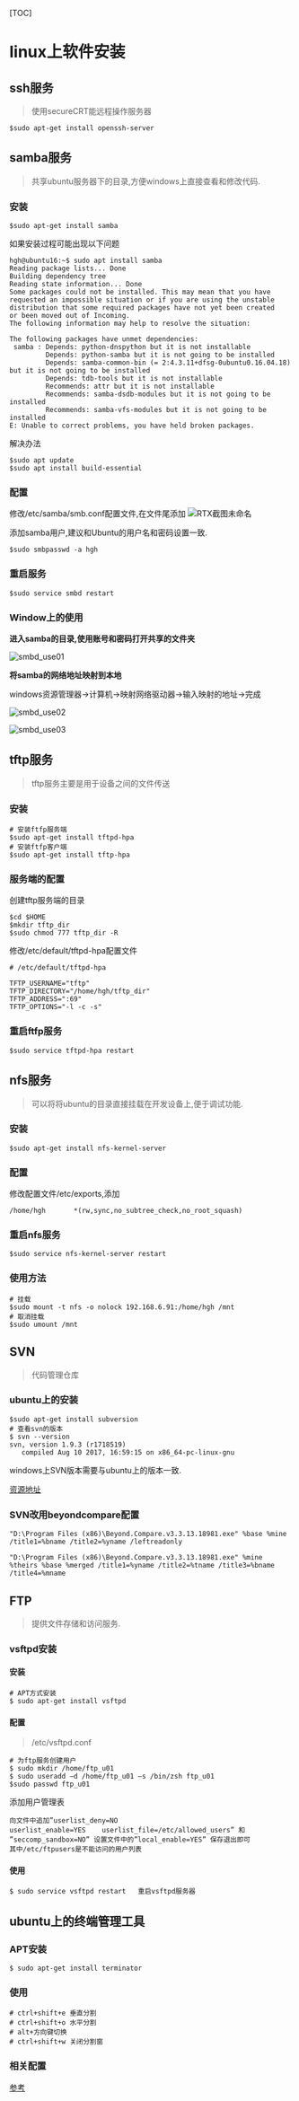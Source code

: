 [TOC]

# linux上软件安装

## ssh服务

> 使用secureCRT能远程操作服务器

```shell
$sudo apt-get install openssh-server
```

## samba服务

> 共享ubuntu服务器下的目录,方便windows上直接查看和修改代码.

### 安装

```shell
$sudo apt-get install samba
```

如果安装过程可能出现以下问题

```shell
hgh@ubuntu16:~$ sudo apt install samba
Reading package lists... Done
Building dependency tree       
Reading state information... Done
Some packages could not be installed. This may mean that you have
requested an impossible situation or if you are using the unstable
distribution that some required packages have not yet been created
or been moved out of Incoming.
The following information may help to resolve the situation:

The following packages have unmet dependencies:
 samba : Depends: python-dnspython but it is not installable
         Depends: python-samba but it is not going to be installed
         Depends: samba-common-bin (= 2:4.3.11+dfsg-0ubuntu0.16.04.18) but it is not going to be installed
         Depends: tdb-tools but it is not installable
         Recommends: attr but it is not installable
         Recommends: samba-dsdb-modules but it is not going to be installed
         Recommends: samba-vfs-modules but it is not going to be installed
E: Unable to correct problems, you have held broken packages.
```

解决办法

```shell
$sudo apt update
$sudo apt install build-essential
```

### 配置

修改/etc/samba/smb.conf配置文件,在文件尾添加
![RTX截图未命名](assets/RTX截图未命名.png)

添加samba用户,建议和Ubuntu的用户名和密码设置一致.

```shell
$sudo smbpasswd -a hgh
```

### 重启服务

```shell
$sudo service smbd restart
```

### Window上的使用

**进入samba的目录,使用账号和密码打开共享的文件夹**

![smbd_use01](assets/smbd_use01.png)

**将samba的网络地址映射到本地**

windows资源管理器->计算机->映射网络驱动器->输入映射的地址->完成

![smbd_use02](assets/smbd_use02.png)

![smbd_use03](assets/smbd_use03.png)

## tftp服务

> tftp服务主要是用于设备之间的文件传送

### 安装

```shell
# 安装ftfp服务端
$sudo apt-get install tftpd-hpa
# 安装ftfp客户端
$sudo apt-get install tftp-hpa
```

### 服务端的配置

创建tftp服务端的目录

```shell
$cd $HOME
$mkdir tftp_dir
$sudo chmod 777 tftp_dir -R
```

修改/etc/default/tftpd-hpa配置文件

```shell
# /etc/default/tftpd-hpa

TFTP_USERNAME="tftp"
TFTP_DIRECTORY="/home/hgh/tftp_dir"
TFTP_ADDRESS=":69"
TFTP_OPTIONS="-l -c -s"
```

### 重启ftfp服务

```shell
$sudo service tftpd-hpa restart
```

## nfs服务

> 可以将将ubuntu的目录直接挂载在开发设备上,便于调试功能.

### 安装

```shell
$sudo apt-get install nfs-kernel-server
```

### 配置

修改配置文件/etc/exports,添加

```shell
/home/hgh       *(rw,sync,no_subtree_check,no_root_squash)
```

### 重启nfs服务

```shell
$sudo service nfs-kernel-server restart
```

### 使用方法

```shell
# 挂载
$sudo mount -t nfs -o nolock 192.168.6.91:/home/hgh /mnt
# 取消挂载
$sudo umount /mnt
```

## SVN

> 代码管理仓库

### ubuntu上的安装

```shell
$sudo apt-get install subversion
# 查看svn的版本
$ svn --version
svn, version 1.9.3 (r1718519)
   compiled Aug 10 2017, 16:59:15 on x86_64-pc-linux-gnu
```

windows上SVN版本需要与ubuntu上的版本一致.

[资源地址](https://sourceforge.net/projects/tortoisesvn/files/1.9.3/Application/)

### SVN改用beyondcompare配置

```shell
"D:\Program Files (x86)\Beyond.Compare.v3.3.13.18981.exe" %base %mine /title1=%bname /title2=%yname /leftreadonly
```

```shell
"D:\Program Files (x86)\Beyond.Compare.v3.3.13.18981.exe" %mine %theirs %base %merged /title1=%yname /title2=%tname /title3=%bname /title4=%mname
```

## FTP

> 提供文件存储和访问服务.

### vsftpd安装

#### 安装

```shell
# APT方式安装
$ sudo apt-get install vsftpd
```

#### 配置

> /etc/vsftpd.conf

```shell
# 为ftp服务创建用户
$ sudo mkdir /home/ftp_u01
$ sudo useradd –d /home/ftp_u01 –s /bin/zsh ftp_u01
$sudo passwd ftp_u01
```

添加用户管理表

```shell
向文件中追加”userlist_deny=NO
userlist_enable=YES    userlist_file=/etc/allowed_users” 和 ”seccomp_sandbox=NO” 设置文件中的”local_enable=YES” 保存退出即可
其中/etc/ftpusers是不能访问的用户列表
```

#### 使用

```shell
$ sudo service vsftpd restart	重启vsftpd服务器
```

## ubuntu上的终端管理工具

### APT安装

```shell
$ sudo apt-get install terminator
```

### 使用

```shell
# ctrl+shift+e 垂直分割
# ctrl+shift+o 水平分割
# alt+方向键切换
# ctrl+shift+w 关闭分割窗
```

### 相关配置

[参考](https://www.cnblogs.com/hwtblog/p/8438030.html)